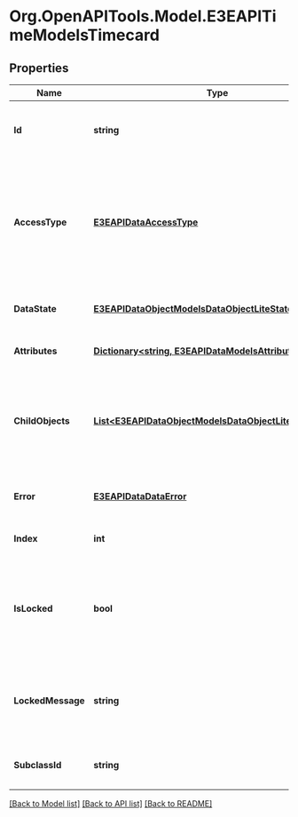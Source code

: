 
# Org.OpenAPITools.Model.E3EAPITimeModelsTimecard

## Properties

Name | Type | Description | Notes
------------ | ------------- | ------------- | -------------
**Id** | **string** | Gets or sets unique id associated with the object. | [optional] 
**AccessType** | [**E3EAPIDataAccessType**](E3EAPIDataAccessType.md) | Gets or sets the access type of the row. When omitted, default value is Enabled (editable for data objects). | [optional] 
**DataState** | [**E3EAPIDataObjectModelsDataObjectLiteState**](E3EAPIDataObjectModelsDataObjectLiteState.md) | Gets or sets the data object state. | [optional] 
**Attributes** | [**Dictionary&lt;string, E3EAPIDataModelsAttribute&gt;**](E3EAPIDataModelsAttribute.md) | Gets or sets the attributes. | [optional] 
**ChildObjects** | [**List&lt;E3EAPIDataObjectModelsDataObjectLiteCollection&gt;**](E3EAPIDataObjectModelsDataObjectLiteCollection.md) | Gets or sets the child objects for this data object. This is a collection of collections. | [optional] 
**Error** | [**E3EAPIDataDataError**](E3EAPIDataDataError.md) | Gets or sets the error in the row level. | [optional] 
**Index** | **int** | Gets or sets the index of the row. | [optional] [default to -1]
**IsLocked** | **bool** | Gets or sets a value indicating whether the row is checked out by another process. | [optional] 
**LockedMessage** | **string** | Gets or sets the message indicating whether the row is locked. | [optional] 
**SubclassId** | **string** | Gets or sets the subclass id of this row. | [optional] 

[[Back to Model list]](../README.md#documentation-for-models)
[[Back to API list]](../README.md#documentation-for-api-endpoints)
[[Back to README]](../README.md)

